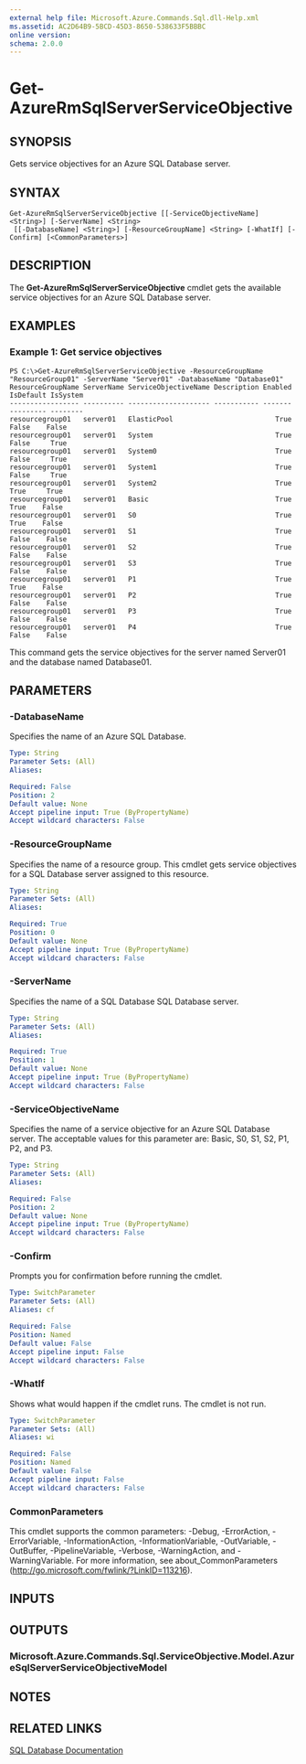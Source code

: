 ```yaml
---
external help file: Microsoft.Azure.Commands.Sql.dll-Help.xml
ms.assetid: AC2D64B9-5BCD-45D3-8650-538633F5BBBC
online version: 
schema: 2.0.0
---
```


# Get-AzureRmSqlServerServiceObjective

## SYNOPSIS
Gets service objectives for an Azure SQL Database server.

## SYNTAX

```
Get-AzureRmSqlServerServiceObjective [[-ServiceObjectiveName] <String>] [-ServerName] <String>
 [[-DatabaseName] <String>] [-ResourceGroupName] <String> [-WhatIf] [-Confirm] [<CommonParameters>]
```

## DESCRIPTION
The **Get-AzureRmSqlServerServiceObjective** cmdlet gets the available service objectives for an Azure SQL Database server.

## EXAMPLES

### Example 1: Get service objectives
```
PS C:\>Get-AzureRmSqlServerServiceObjective -ResourceGroupName "ResourceGroup01" -ServerName "Server01" -DatabaseName "Database01"
ResourceGroupName ServerName ServiceObjectiveName Description Enabled IsDefault IsSystem
----------------- ---------- -------------------- ----------- ------- --------- --------
resourcegroup01   server01   ElasticPool                         True     False    False
resourcegroup01   server01   System                              True     False     True
resourcegroup01   server01   System0                             True     False     True
resourcegroup01   server01   System1                             True     False     True
resourcegroup01   server01   System2                             True      True     True
resourcegroup01   server01   Basic                               True      True    False
resourcegroup01   server01   S0                                  True      True    False
resourcegroup01   server01   S1                                  True     False    False
resourcegroup01   server01   S2                                  True     False    False
resourcegroup01   server01   S3                                  True     False    False
resourcegroup01   server01   P1                                  True      True    False
resourcegroup01   server01   P2                                  True     False    False
resourcegroup01   server01   P3                                  True     False    False
resourcegroup01   server01   P4                                  True     False    False
```

This command gets the service objectives for the server named Server01 and the database named Database01.

## PARAMETERS

### -DatabaseName
Specifies the name of an Azure SQL Database.

```yaml
Type: String
Parameter Sets: (All)
Aliases: 

Required: False
Position: 2
Default value: None
Accept pipeline input: True (ByPropertyName)
Accept wildcard characters: False
```

### -ResourceGroupName
Specifies the name of a resource group.
This cmdlet gets service objectives for a SQL Database server assigned to this resource.

```yaml
Type: String
Parameter Sets: (All)
Aliases: 

Required: True
Position: 0
Default value: None
Accept pipeline input: True (ByPropertyName)
Accept wildcard characters: False
```

### -ServerName
Specifies the name of a SQL Database SQL Database server.

```yaml
Type: String
Parameter Sets: (All)
Aliases: 

Required: True
Position: 1
Default value: None
Accept pipeline input: True (ByPropertyName)
Accept wildcard characters: False
```

### -ServiceObjectiveName
Specifies the name of a service objective for an Azure SQL Database server.
The acceptable values for this parameter are: Basic, S0, S1, S2, P1, P2, and P3.

```yaml
Type: String
Parameter Sets: (All)
Aliases: 

Required: False
Position: 2
Default value: None
Accept pipeline input: True (ByPropertyName)
Accept wildcard characters: False
```

### -Confirm
Prompts you for confirmation before running the cmdlet.

```yaml
Type: SwitchParameter
Parameter Sets: (All)
Aliases: cf

Required: False
Position: Named
Default value: False
Accept pipeline input: False
Accept wildcard characters: False
```

### -WhatIf
Shows what would happen if the cmdlet runs.
The cmdlet is not run.

```yaml
Type: SwitchParameter
Parameter Sets: (All)
Aliases: wi

Required: False
Position: Named
Default value: False
Accept pipeline input: False
Accept wildcard characters: False
```

### CommonParameters
This cmdlet supports the common parameters: -Debug, -ErrorAction, -ErrorVariable, -InformationAction, -InformationVariable, -OutVariable, -OutBuffer, -PipelineVariable, -Verbose, -WarningAction, and -WarningVariable. For more information, see about_CommonParameters (http://go.microsoft.com/fwlink/?LinkID=113216).

## INPUTS

## OUTPUTS

### Microsoft.Azure.Commands.Sql.ServiceObjective.Model.AzureSqlServerServiceObjectiveModel

## NOTES

## RELATED LINKS

[SQL Database Documentation](https://docs.microsoft.com/azure/sql-database/)


